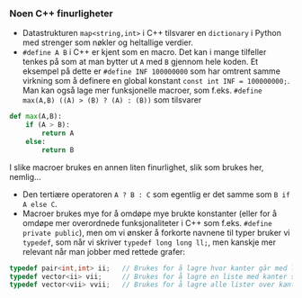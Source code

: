 ### Noen C++ finurligheter
- Datastrukturen `map<string,int>` i C++ tilsvarer en `dictionary` i Python med strenger som nøkler og heltallige verdier.
- `#define A B` i C++ er kjent som en macro. Det kan i mange tilfeller tenkes på som at man bytter ut `A` med `B` gjennom hele koden. 
Et eksempel på dette er `#define INF 100000000` som har omtrent samme virkning som å definere en global konstant `const int INF = 100000000;`.
Man kan også lage mer funksjonelle macroer, som f.eks. `#define max(A,B) ((A) > (B) ? (A) : (B))` som tilsvarer
```Python
def max(A,B):
	if (A > B):
		return A
	else:
		return B
```
I slike macroer brukes en annen liten finurlighet, slik som brukes her, nemlig...
- Den tertiære operatoren `A ? B : C` som egentlig er det samme som `B if A else C`.
- Macroer brukes mye for å omdøpe mye brukte konstanter (eller for å omdøpe mer overordnede funksjonaliteter i C++ som f.eks. `#define private public`), men om vi ønsker å forkorte navnene til typer bruker vi `typedef`, som når vi skriver `typedef long long ll;`, men kanskje mer relevant når man jobber med rettede grafer:
```C++
typedef pair<int,int> ii;	// Brukes for å lagre hvor kanter går med lengden på kanten.
typedef vector<ii> vii;		// Brukes for å lagre en liste med kanter som går ut av et hjørne.
typedef vector<vii> vvii;	// Brukes for å lagre alle lister over kanter som går ut av alle hjørner.
```
